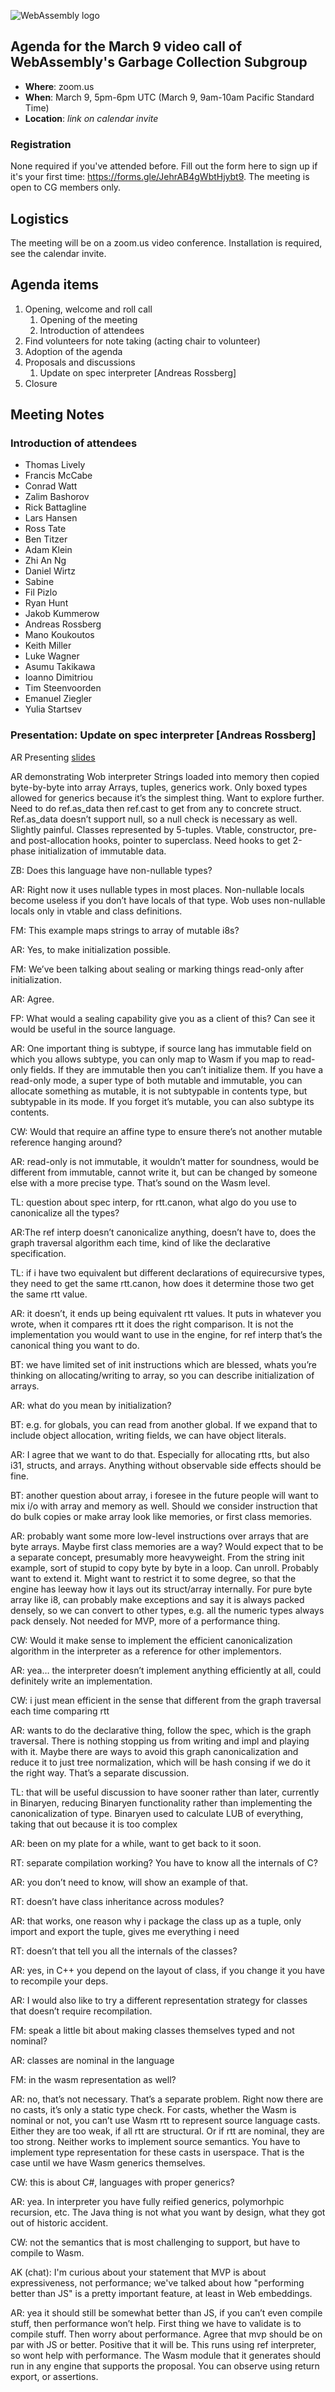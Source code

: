 ![WebAssembly logo](/images/WebAssembly.png)

## Agenda for the March 9 video call of WebAssembly's Garbage Collection Subgroup

- **Where**: zoom.us
- **When**: March 9, 5pm-6pm UTC (March 9, 9am-10am Pacific Standard Time)
- **Location**: *link on calendar invite*

### Registration

None required if you've attended before. Fill out the form here to sign up if
it's your first time: https://forms.gle/JehrAB4gWbtHjybt9. The meeting is open
to CG members only.

## Logistics

The meeting will be on a zoom.us video conference.
Installation is required, see the calendar invite.

## Agenda items

1. Opening, welcome and roll call
    1. Opening of the meeting
    1. Introduction of attendees
1. Find volunteers for note taking (acting chair to volunteer)
1. Adoption of the agenda
1. Proposals and discussions
    1. Update on spec interpreter [Andreas Rossberg]
1. Closure

## Meeting Notes

### Introduction of attendees

- Thomas Lively
- Francis McCabe
- Conrad Watt
- Zalim Bashorov
- Rick Battagline
- Lars Hansen
- Ross Tate
- Ben Titzer
- Adam Klein
- Zhi An Ng
- Daniel Wirtz
- Sabine
- Fil Pizlo
- Ryan Hunt
- Jakob Kummerow
- Andreas Rossberg
- Mano Koukoutos
- Keith Miller
- Luke Wagner
- Asumu Takikawa
- Ioanno Dimitriou
- Tim Steenvoorden
- Emanuel Ziegler
- Yulia Startsev

### Presentation: Update on spec interpreter [Andreas Rossberg]

AR Presenting [slides](https://github.com/WebAssembly/meetings/blob/master/gc/2021/presentations/2021-03-09-rossberg-update-wob.pdf)

AR demonstrating Wob interpreter
Strings loaded into memory then copied byte-by-byte into array
Arrays, tuples, generics work.
Only boxed types allowed for generics because it’s the simplest thing. Want to explore further.
Need to do ref.as_data then ref.cast to get from any to concrete struct. Ref.as_data doesn’t support null, so a null check is necessary as well. Slightly painful.
Classes represented by 5-tuples. Vtable, constructor, pre- and post-allocation hooks, pointer to superclass. Need hooks to get 2-phase initialization of immutable data.

ZB: Does this language have non-nullable types?

AR: Right now it uses nullable types in most places. Non-nullable locals become useless if you don’t have locals of that type. Wob uses non-nullable locals only in vtable and class definitions.

FM: This example maps strings to array of mutable i8s?

AR: Yes, to make initialization possible.

FM: We’ve been talking about sealing or marking things read-only after initialization.

AR: Agree.

FP: What would a sealing capability give you as a client of this? Can see it would be useful in the source language.

AR: One important thing is subtype, if source lang has immutable field on which you allows subtype, you can only map to Wasm if you map to read-only fields. If they are immutable then you can’t initialize them. If you have a read-only mode, a super type of both mutable and immutable, you can allocate something as mutable, it is not subtypable in contents type, but subtypable in its mode. If you forget it’s mutable, you can also subtype its contents.

CW: Would that require an affine type to ensure there’s not another mutable reference hanging around?

AR: read-only is not immutable, it wouldn’t matter for soundness, would be different from immutable, cannot write it, but can be changed by someone else with a more precise type. That’s sound on the Wasm level.

TL: question about spec interp, for rtt.canon, what algo do you use to canonicalize all the types? 

AR:The ref interp doesn’t canonicalize anything, doesn’t have to, does the graph traversal algorithm each time, kind of like the declarative specification.

TL: if i have two equivalent but different declarations of equirecursive types, they need to get the same rtt.canon, how does it determine those two get the same rtt value.

AR: it doesn’t, it ends up being equivalent rtt values. It puts in whatever you wrote, when it compares rtt it does the right comparison. It is not the implementation you would want to use in the engine, for ref interp that’s the canonical thing you want to do.

BT: we have limited set of init instructions which are blessed, whats you’re thinking on allocating/writing to array, so you can describe initialization of arrays.

AR: what do you mean by initialization?

BT: e.g. for globals, you can read from another global. If we expand that to include object allocation, writing fields, we can have object literals.

AR: I agree that we want to do that. Especially for allocating rtts, but also i31, structs, and arrays. Anything without observable side effects should be fine.

BT: another question about array, i foresee in the future people will want to mix i/o with array and memory as well. Should we consider instruction that do bulk copies or make array look like memories, or first class memories.

AR: probably want some more low-level instructions over arrays that are byte arrays. Maybe first class memories are a way? Would expect that to be a separate concept, presumably more heavyweight. From the string init example, sort of stupid to copy byte by byte in a loop. Can unroll. Probably want to extend it. Might want to restrict it to some degree, so that the engine has leeway how it lays out its struct/array internally. For pure byte array like i8, can probably make exceptions and say it is always packed densely, so we can convert to other types, e.g. all the numeric types always pack densely. Not needed for MVP, more of a performance thing.

CW: Would it make sense to implement the efficient canonicalization algorithm in the interpreter as a reference for other implementors.

AR: yea… the interpreter doesn’t implement anything efficiently at all, could definitely write an implementation.

CW: i just mean efficient in the sense that different from the graph traversal each time comparing rtt

AR: wants to do the declarative thing, follow the spec, which is the graph traversal. There is nothing stopping us from writing and impl and playing with it. Maybe there are ways to avoid this graph canonicalization and reduce it to just tree normalization, which will be hash consing if we do it the right way. That’s a separate discussion.

TL: that will be useful discussion to have sooner rather than later, currently in Binaryen, reducing Binaryen functionality rather than implementing the canonicalization of type. Binaryen used to calculate LUB of everything, taking that out because it is too complex

AR: been on my plate for a while, want to get back to it soon.

RT: separate compilation working? You have to know all the internals of C?

AR: you don’t need to know, will show an example of that.

RT: doesn’t have class inheritance across modules?

AR: that works, one reason why i package the class up as a tuple, only import and export the tuple, gives me everything i need

RT: doesn’t that tell you all the internals of the classes?

AR: yes, in C++ you depend on the layout of class, if you change it you have to recompile your deps.

AR: I would also like to try a different representation strategy for classes that doesn’t require recompilation.

FM: speak a little bit about making classes themselves typed and not nominal?

AR: classes are nominal in the language

FM: in the wasm representation as well?

AR: no, that’s not necessary. That’s a separate problem. Right now there are no casts, it’s only a static type check. For casts, whether the Wasm is nominal or not, you can’t use Wasm rtt to represent source language casts. Either they are too weak, if all rtt are structural. Or if rtt are nominal, they are too strong. Neither works to implement source semantics. You have to implement type representation for these casts in userspace. That is the case until we have Wasm generics themselves.

CW: this is about C#, languages with proper generics?

AR: yea. In interpreter you have fully reified generics, polymorhpic recursion, etc. The Java thing is not what you want by design, what they got out of historic accident. 

CW: not the semantics that is most challenging to support, but have to compile to Wasm.

AK (chat): I'm curious about your statement that MVP is about expressiveness, not performance; we've talked about how "performing better than JS" is a pretty important feature, at least in Web embeddings.

AR: yea it should still be somewhat better than JS, if you can’t even compile stuff, then performance won’t help. First thing we have to validate is to compile stuff. Then worry about performance. Agree that mvp should be on par with JS or better. Positive that it will be. This runs using ref interpreter, so wont help with performance. The Wasm module that it generates should run in any engine that supports the proposal. You can observe using return export, or assertions.

